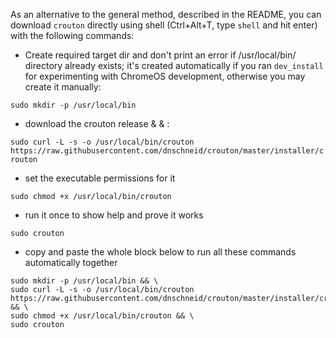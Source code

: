 As an alternative to the general method, described in the README, you can download `crouton` directly using shell (Ctrl+Alt+T, type `shell` and hit enter) with the following commands:

- Create required target dir and don't print an error if /usr/local/bin/ directory already exists; it's created automatically if you ran `dev_install` for experimenting with ChromeOS development, otherwise you may create it manually:

`sudo mkdir -p /usr/local/bin`

- download the crouton release & & :

`sudo curl -L -s -o /usr/local/bin/crouton https://raw.githubusercontent.com/dnschneid/crouton/master/installer/crouton`

- set the executable permissions for it 

`sudo chmod +x /usr/local/bin/crouton`

- run it once to show help and prove it works

`sudo crouton`

- copy and paste the whole block below to run all these commands automatically together

```
sudo mkdir -p /usr/local/bin && \
sudo curl -L -s -o /usr/local/bin/crouton https://raw.githubusercontent.com/dnschneid/crouton/master/installer/crouton && \
sudo chmod +x /usr/local/bin/crouton && \
sudo crouton
```